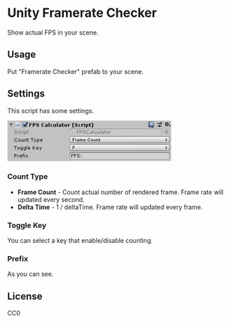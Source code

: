 # Unity Framerate Checker
Show actual FPS in your scene.

## Usage

Put "Framerate Checker" prefab to your scene.

## Settings

This script has some settings.

![Inspector](inspector.png)

### Count Type

- **Frame Count** - Count actual number of rendered frame. Frame rate will updated every second.
- **Delta Time** - 1 / deltaTime. Frame rate will updated every frame.

### Toggle Key

You can select a key that enable/disable counting.

### Prefix

As you can see.

## License

CC0
